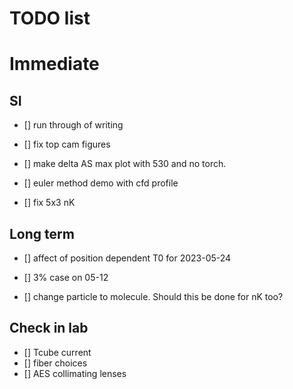 # TODO list 

# Immediate


## SI 

- [] run through of writing

- [] fix top cam figures

 - [] make delta AS max plot with 530 and no torch. 

- [] euler method demo with cfd profile

- [] fix 5x3 nK

## Long term


- [] affect of position dependent T0 for 2023-05-24

- [] 3% case on 05-12

- [] change particle to molecule. Should this be done for nK too? 

## Check in lab

- [] Tcube current
- [] fiber choices
 - [] AES collimating lenses